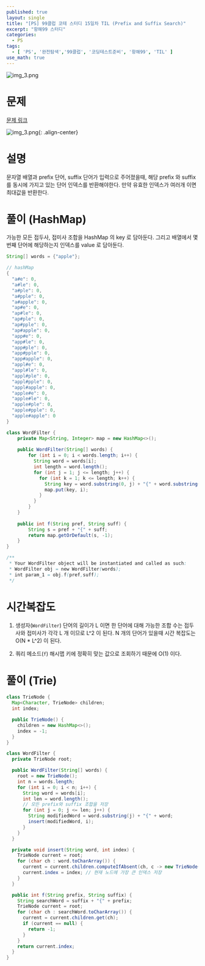 ```yaml
---
published: true
layout: single
title: "[PS] 99클럽 코테 스터디 15일차 TIL (Prefix and Suffix Search)"
excerpt: "항해99 스터디"
categories:
  - PS
tags:
  - [ 'PS', '완전탐색','99클럽', '코딩테스트준비', '항해99', 'TIL' ]
use_math: true
---
```


![img_3.png](https://zhtmr.github.io/static-files-for-posting/images/20240722/99club_TIL_thumbnail/%EA%B8%B0%EB%B3%B8%ED%98%951_java.png?raw=true)

# 문제 

[문제 링크](https://leetcode.com/problems/prefix-and-suffix-search/)

![img_3.png](https://zhtmr.github.io/static-files-for-posting/images/20240805/ex.png?raw=true){: .align-center}


# 설명
문자열 배열과 prefix 단어, suffix 단어가 입력으로 주어졌을때, 해당 prefix 와 suffix 를 동시에 가지고 있는 단어 인덱스를 반환해야한다.
만약 유효한 인덱스가 여러개 이면 최대값을 반환한다.

# 풀이 (HashMap)
가능한 모든 접두사, 접미사 조합을 HashMap 의 key 로 담아둔다. 그리고 배열에서 몇번째 단어에 해당하는지 인덱스를 value 로 담아둔다.

```java
String[] words = {"apple"};

// hashMap
{
  "a#e": 0,
  "a#le": 0,
  "a#ple": 0,
  "a#pple": 0,
  "a#apple": 0,
  "ap#e": 0,
  "ap#le": 0,
  "ap#ple": 0,
  "ap#pple": 0,
  "ap#apple": 0,
  "app#e": 0,
  "app#le": 0,
  "app#ple": 0,
  "app#pple": 0,
  "app#apple": 0,
  "appl#e": 0,
  "appl#le": 0,
  "appl#ple": 0,
  "appl#pple": 0,
  "appl#apple": 0,
  "apple#e": 0,
  "apple#le": 0,
  "apple#ple": 0,
  "apple#pple": 0,
  "apple#apple": 0
}
```

```java
class WordFilter {
    private Map<String, Integer> map = new HashMap<>();
    
    public WordFilter(String[] words) {
        for (int i = 0; i < words.length; i++) {
          String word = words[i];
          int length = word.length();
          for (int j = 1; j <= length; j++) {
            for (int k = 1; k <= length; k++) {
              String key = word.substring(0, j) + "{" + word.substring(length - k);
              map.put(key, i);
            }
          }
        }
    }
    
    public int f(String pref, String suff) {
        String s = pref + "{" + suff;
        return map.getOrDefault(s, -1);
    }
}

/**
 * Your WordFilter object will be instantiated and called as such:
 * WordFilter obj = new WordFilter(words);
 * int param_1 = obj.f(pref,suff);
 */
```

# 시간복잡도
1. 생성자(`WordFilter`)
단어의 길이가 L 이면 한 단어에 대해 가능한 조합 수는 접두사와 접미사가 각각 L 개 이므로 L^2 이 된다.
N 개의 단어가 있을때 시간 복잡도는 O(N * L^2) 이 된다.

2. 쿼리 메소드(`f`)
해시맵 키에 정확히 맞는 값으로 조회하기 때문에 O(1) 이다.

# 풀이 (Trie)
```java
class TrieNode {
  Map<Character, TrieNode> children;
  int index;

  public TrieNode() {
    children = new HashMap<>();
    index = -1;
  }
}

class WordFilter {
  private TrieNode root;

  public WordFilter(String[] words) {
    root = new TrieNode();
    int n = words.length;
    for (int i = 0; i < n; i++) {
      String word = words[i];
      int len = word.length();
      // 모든 prefix와 suffix 조합을 저장
      for (int j = 0; j <= len; j++) {
        String modifiedWord = word.substring(j) + "{" + word;
        insert(modifiedWord, i);
      }
    }
  }

  private void insert(String word, int index) {
    TrieNode current = root;
    for (char ch : word.toCharArray()) {
      current = current.children.computeIfAbsent(ch, c -> new TrieNode());
      current.index = index; // 현재 노드에 가장 큰 인덱스 저장
    }
  }

  public int f(String prefix, String suffix) {
    String searchWord = suffix + "{" + prefix;
    TrieNode current = root;
    for (char ch : searchWord.toCharArray()) {
      current = current.children.get(ch);
      if (current == null) {
        return -1;
      }
    }
    return current.index;
  }
}
```